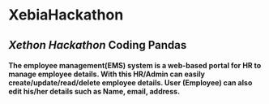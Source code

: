 # XebiaHackathon

## _Xethon Hackathon_ Coding Pandas

#### The employee management(EMS) system is a web-based portal for HR to manage employee details. With this HR/Admin can easily create/update/read/delete employee details. User (Employee) can also edit his/her details such as Name, email, address.
